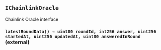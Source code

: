 ## `IChainlinkOracle`

Chainlink Oracle interface




### `latestRoundData() → uint80 roundId, int256 answer, uint256 startedAt, uint256 updatedAt, uint80 answeredInRound` (external)








